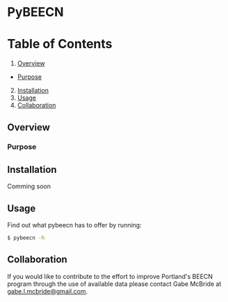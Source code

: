 # PyBEECN

# Table of Contents

1. [Overview](#overview)
  * [Purpose](#purpose)
2. [Installation](#installation)
3. [Usage](#usage)
4. [Collaboration](#collaboration)
## Overview

### Purpose

## Installation
Comming soon

## Usage
Find out what pybeecn has to offer by running:
```bash
$ pybeecn -h
```
## Collaboration
If you would like to contribute to the effort to improve Portland's BEECN program through the use of available data please contact Gabe McBride at [gabe.l.mcbride@gmail.com](gabe.l.mcbride@gmail.com).